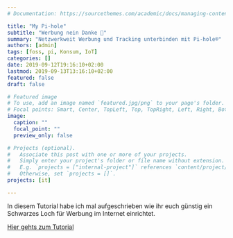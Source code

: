 ```yaml
---
# Documentation: https://sourcethemes.com/academic/docs/managing-content/

title: "My Pi-hole"
subtitle: "Werbung nein Danke 🚫"
summary: "Netzwerkweit Werbung und Tracking unterbinden mit Pi-hole®"
authors: [admin]
tags: [foss, pi, Konsum, IoT]
categories: []
date: 2019-09-12T19:16:10+02:00
lastmod: 2019-09-13T13:16:10+02:00
featured: false
draft: false

# Featured image
# To use, add an image named `featured.jpg/png` to your page's folder.
# Focal points: Smart, Center, TopLeft, Top, TopRight, Left, Right, BottomLeft, Bottom, BottomRight.
image:
  caption: ""
  focal_point: ""
  preview_only: false

# Projects (optional).
#   Associate this post with one or more of your projects.
#   Simply enter your project's folder or file name without extension.
#   E.g. `projects = ["internal-project"]` references `content/project/deep-learning/index.md`.
#   Otherwise, set `projects = []`.
projects: [it]

---
```


In diesem Tutorial habe ich mal aufgeschrieben wie ihr euch günstig ein Schwarzes Loch für Werbung im Internet einrichtet.

<a class="btn btn-info btn-lg btn-block p-4" href="/tutorials/raspi/pihole/">Hier gehts zum Tutorial</a>
<br />
